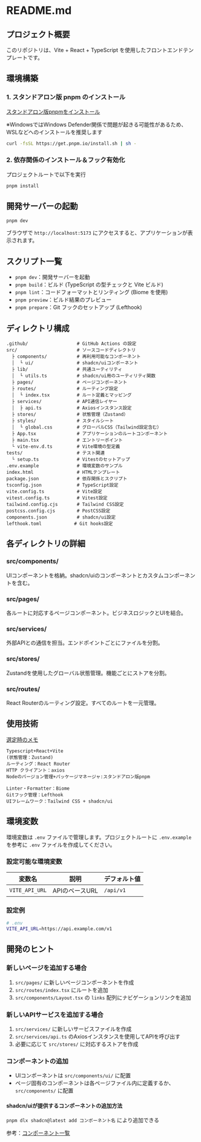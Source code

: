 # README.md

## プロジェクト概要

このリポジトリは、Vite + React + TypeScript を使用したフロントエンドテンプレートです。

## 環境構築

### 1. スタンドアロン版 pnpm のインストール

[スタンドアロン版pnpmをインストール](https://pnpm.io/ja/installation#%E3%82%B9%E3%82%BF%E3%83%B3%E3%83%89%E3%82%A2%E3%83%AD%E3%83%B3%E3%82%B9%E3%82%AF%E3%83%AA%E3%83%97%E3%83%88%E3%82%92%E4%BD%BF%E7%94%A8%E3%81%99%E3%82%8B)

※WindowsではWindows Defender関係で問題が起きる可能性があるため、WSLなどへのインストールを推奨します

```bash
curl -fsSL https://get.pnpm.io/install.sh | sh -
```

### 2. 依存関係のインストール＆フック有効化

プロジェクトルートで以下を実行

```bash
pnpm install
```

## 開発サーバーの起動

```bash
pnpm dev
```

ブラウザで `http://localhost:5173` にアクセスすると、アプリケーションが表示されます。

## スクリプト一覧

* `pnpm dev`：開発サーバーを起動
* `pnpm build`：ビルド (TypeScript の型チェックと Vite ビルド)
* `pnpm lint`：コードフォーマットとリンティング (Biome を使用)
* `pnpm preview`：ビルド結果のプレビュー
* `pnpm prepare`：Git フックのセットアップ (Lefthook)

## ディレクトリ構成

```
.github/                  # GitHub Actions の設定
src/                      # ソースコードディレクトリ
  ├ components/           # 再利用可能なコンポーネント
  │  └ ui/                # shadcn/uiコンポーネント
  ├ lib/                  # 共通ユーティリティ
  │  └ utils.ts           # shadcn/ui用のユーティリティ関数
  ├ pages/                # ページコンポーネント
  ├ routes/               # ルーティング設定
  │  └ index.tsx          # ルート定義とマッピング
  ├ services/             # API通信レイヤー
  │  ├ api.ts             # Axiosインスタンス設定
  ├ stores/               # 状態管理（Zustand）
  ├ styles/               # スタイルシート
  │  └ global.css         # グローバルCSS（Tailwind設定含む）
  ├ App.tsx               # アプリケーションのルートコンポーネント
  ├ main.tsx              # エントリーポイント
  └ vite-env.d.ts         # Vite環境の型定義
tests/                    # テスト関連
  └ setup.ts              # Vitestのセットアップ
.env.example              # 環境変数のサンプル
index.html                # HTMLテンプレート
package.json              # 依存関係とスクリプト
tsconfig.json             # TypeScript設定
vite.config.ts            # Vite設定
vitest.config.ts          # Vitest設定
tailwind.config.cjs       # Tailwind CSS設定
postcss.config.cjs        # PostCSS設定
components.json           # shadcn/ui設定
lefthook.toml            # Git hooks設定
```

## 各ディレクトリの詳細

### src/components/
UIコンポーネントを格納。shadcn/uiのコンポーネントとカスタムコンポーネントを含む。

### src/pages/
各ルートに対応するページコンポーネント。ビジネスロジックとUIを結合。

### src/services/
外部APIとの通信を担当。エンドポイントごとにファイルを分割。

### src/stores/
Zustandを使用したグローバル状態管理。機能ごとにストアを分割。

### src/routes/
React Routerのルーティング設定。すべてのルートを一元管理。

## 使用技術

[選定時のメモ](https://github.com/Tech-JAIST/frontend-template-vite/issues/1)
```
Typescript+React+Vite
(状態管理：Zustand)
ルーティング：React Router
HTTP クライアント：axios
Nodeのバージョン管理+パッケージマネージャ:スタンドアロン版pnpm

Linter・Formatter：Biome
Gitフック管理：Lefthook
UIフレームワーク：Tailwind CSS + shadcn/ui
```

## 環境変数

環境変数は `.env` ファイルで管理します。プロジェクトルートに `.env.example` を参考に `.env` ファイルを作成してください。

### 設定可能な環境変数

| 変数名 | 説明 | デフォルト値 |
|--------|------|--------------|
| `VITE_API_URL` | APIのベースURL | `/api/v1` |

### 設定例

```bash
# .env
VITE_API_URL=https://api.example.com/v1
```

## 開発のヒント

### 新しいページを追加する場合

1. `src/pages/` に新しいページコンポーネントを作成
2. `src/routes/index.tsx` にルートを追加
3. `src/components/Layout.tsx` の `links` 配列にナビゲーションリンクを追加

### 新しいAPIサービスを追加する場合

1. `src/services/` に新しいサービスファイルを作成
2. `src/services/api.ts` のAxiosインスタンスを使用してAPIを呼び出す
3. 必要に応じて `src/stores/` に対応するストアを作成

### コンポーネントの追加

- UIコンポーネントは `src/components/ui/` に配置
- ページ固有のコンポーネントは各ページファイル内に定義するか、`src/components/` に配置

#### shadcn/uiが提供するコンポーネントの追加方法

`pnpm dlx shadcn@latest add コンポーネント名` により追加できる

参考：[コンポーネント一覧](https://ui.shadcn.com/docs/components)